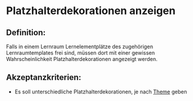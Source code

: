 # Platzhalterdekorationen anzeigen


## Definition:

Falls in einem Lernraum Lernelementplätze des zugehörigen Lernraumtemplates frei sind, müssen dort mit einer gewissen Wahrscheinlichkeit Platzhalterdekorationen angezeigt werden.

## Akzeptanzkriterien:

- Es soll unterschiedliche Platzhalterdekorationen, je nach [Theme](Theme-GE.md) geben